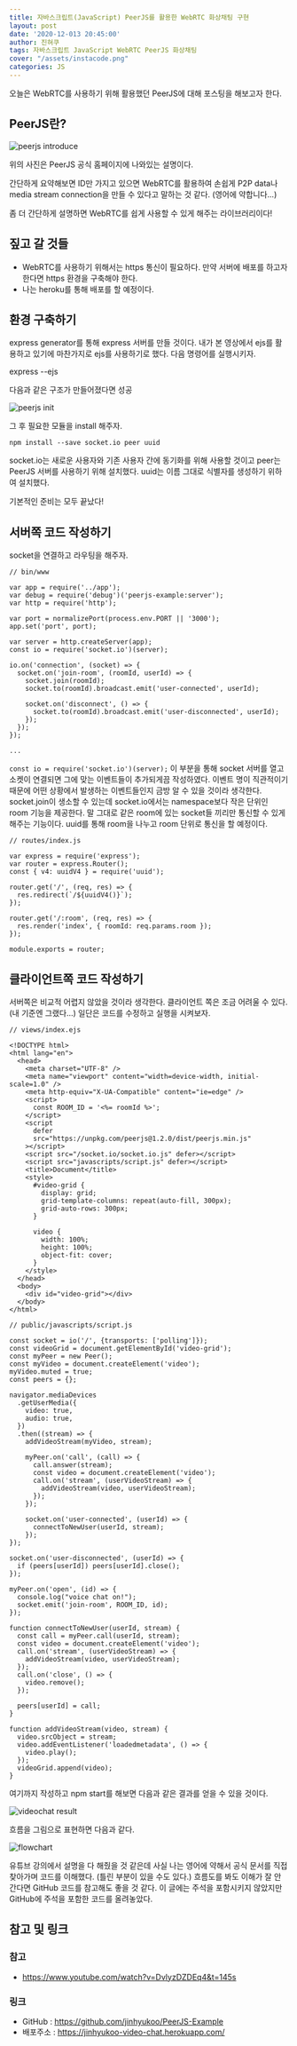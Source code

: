 ```yaml
---
title: 자바스크립트(JavaScript) PeerJS를 활용한 WebRTC 화상채팅 구현
layout: post
date: '2020-12-013 20:45:00'
author: 진혀쿠
tags: 자바스크립트 JavaScript WebRTC PeerJS 화상채팅
cover: "/assets/instacode.png"
categories: JS
---
```


오늘은 WebRTC를 사용하기 위해 활용했던 PeerJS에 대해 포스팅을 해보고자 한다.

## PeerJS란?

<img src="{{ site.baseurl }}/assets/peerjs/introduce.PNG" title="peerjs introduce" class="picture">

위의 사진은 PeerJS 공식 홈페이지에 나와있는 설명이다.

간단하게 요약해보면 ID만 가지고 있으면 WebRTC를 활용하여 손쉽게 P2P data나 media stream connection을 만들 수 있다고 말하는 것 같다. (영어에 약합니다...)

좀 더 간단하게 설명하면 WebRTC를 쉽게 사용할 수 있게 해주는 라이브러리이다!

## 짚고 갈 것들

- WebRTC를 사용하기 위해서는 https 통신이 필요하다. 만약 서버에 배포를 하고자 한다면 https 환경을 구축해야 한다.
- 나는 heroku를 통해 배포를 할 예정이다.

## 환경 구축하기

express generator를 통해 express 서버를 만들 것이다. 내가 본 영상에서 ejs를 활용하고 있기에 마찬가지로 ejs를 사용하기로 했다. 다음 명령어를 실행시키자.

express --ejs

다음과 같은 구조가 만들어졌다면 성공

<img src="{{ site.baseurl }}/assets/peerjs/init.PNG" title="peerjs init" class="picture">

그 후 필요한 모듈을 install 해주자.

```npm install --save socket.io peer uuid```

socket.io는 새로운 사용자와 기존 사용자 간에 동기화를 위해 사용할 것이고 peer는 PeerJS 서버를 사용하기 위해 설치했다. uuid는 이름 그대로 식별자를 생성하기 위하여 설치했다.

기본적인 준비는 모두 끝났다!

## 서버쪽 코드 작성하기

socket을 연결하고 라우팅을 해주자.

```
// bin/www

var app = require('../app');
var debug = require('debug')('peerjs-example:server');
var http = require('http');

var port = normalizePort(process.env.PORT || '3000');
app.set('port', port);

var server = http.createServer(app);
const io = require('socket.io')(server);

io.on('connection', (socket) => {
  socket.on('join-room', (roomId, userId) => {
    socket.join(roomId);
    socket.to(roomId).broadcast.emit('user-connected', userId);
    
    socket.on('disconnect', () => {
      socket.to(roomId).broadcast.emit('user-disconnected', userId);
    });
  });
});

...
```

```const io = require('socket.io')(server);``` 이 부분을 통해 socket 서버를 열고 소켓이 연결되면 그에 맞는 이벤트들이 추가되게끔 작성하였다. 이벤트 명이 직관적이기 때문에 어떤 상황에서 발생하는 이벤트들인지 금방 알 수 있을 것이라 생각한다.  
socket.join이 생소할 수 있는데 socket.io에서는 namespace보다 작은 단위인 room 기능을 제공한다. 말 그대로 같은 room에 있는 socket들 끼리만 통신할 수 있게 해주는 기능이다. uuid를 통해 room을 나누고 room 단위로 통신을 할 예정이다.

```
// routes/index.js

var express = require('express');
var router = express.Router();
const { v4: uuidV4 } = require('uuid');

router.get('/', (req, res) => {
  res.redirect(`/${uuidV4()}`);
});

router.get('/:room', (req, res) => {
  res.render('index', { roomId: req.params.room });
});

module.exports = router;
```

## 클라이언트쪽 코드 작성하기
서버쪽은 비교적 어렵지 않았을 것이라 생각한다. 
클라이언트 쪽은 조금 어려울 수 있다. (내 기준엔 그랬다...)
일단은 코드를 수정하고 실행을 시켜보자.

```
// views/index.ejs

<!DOCTYPE html>
<html lang="en">
  <head>
    <meta charset="UTF-8" />
    <meta name="viewport" content="width=device-width, initial-scale=1.0" />
    <meta http-equiv="X-UA-Compatible" content="ie=edge" />
    <script>
      const ROOM_ID = '<%= roomId %>';
    </script>
    <script
      defer
      src="https://unpkg.com/peerjs@1.2.0/dist/peerjs.min.js"
    ></script>
    <script src="/socket.io/socket.io.js" defer></script>
    <script src="javascripts/script.js" defer></script>
    <title>Document</title>
    <style>
      #video-grid {
        display: grid;
        grid-template-columns: repeat(auto-fill, 300px);
        grid-auto-rows: 300px;
      }

      video {
        width: 100%;
        height: 100%;
        object-fit: cover;
      }
    </style>
  </head>
  <body>
    <div id="video-grid"></div>
  </body>
</html>
```

```
// public/javascripts/script.js

const socket = io('/', {transports: ['polling']});
const videoGrid = document.getElementById('video-grid');
const myPeer = new Peer();
const myVideo = document.createElement('video');
myVideo.muted = true;
const peers = {};

navigator.mediaDevices
  .getUserMedia({
    video: true,
    audio: true,
  })
  .then((stream) => {
    addVideoStream(myVideo, stream);

    myPeer.on('call', (call) => {
      call.answer(stream);
      const video = document.createElement('video');
      call.on('stream', (userVideoStream) => {
        addVideoStream(video, userVideoStream);
      });
    });

    socket.on('user-connected', (userId) => {
      connectToNewUser(userId, stream);
    });
});

socket.on('user-disconnected', (userId) => {
  if (peers[userId]) peers[userId].close();
});

myPeer.on('open', (id) => {
  console.log("voice chat on!");
  socket.emit('join-room', ROOM_ID, id);
});

function connectToNewUser(userId, stream) {
  const call = myPeer.call(userId, stream);
  const video = document.createElement('video');
  call.on('stream', (userVideoStream) => {
    addVideoStream(video, userVideoStream);
  });
  call.on('close', () => {
    video.remove();
  });

  peers[userId] = call;
}

function addVideoStream(video, stream) {
  video.srcObject = stream;
  video.addEventListener('loadedmetadata', () => {
    video.play();
  });
  videoGrid.append(video);
}
```

여기까지 작성하고 npm start를 해보면 다음과 같은 결과를 얻을 수 있을 것이다.

<img src="{{ site.baseurl }}/assets/peerjs/videochat.gif" title="videochat result" class="picture">

흐름을 그림으로 표현하면 다음과 같다.

<img src="{{ site.baseurl }}/assets/peerjs/flowchart.PNG" title="flowchart" class="picture">

유튜브 강의에서 설명을 다 해줬을 것 같은데 사실 나는 영어에 약해서 공식 문서를 직접 찾아가며 코드를 이해했다. (틀린 부분이 있을 수도 있다.) 흐름도를 봐도 이해가 잘 안 간다면 GitHub 코드를 참고해도 좋을 것 같다. 이 글에는 주석을 포함시키지 않았지만 GitHub에 주석을 포함한 코드를 올려놓았다.

## 참고 및 링크
### 참고
- <https://www.youtube.com/watch?v=DvlyzDZDEq4&t=145s>
### 링크
- GitHub : <https://github.com/jinhyukoo/PeerJS-Example>
- 배포주소 : <https://jinhyukoo-video-chat.herokuapp.com/>
